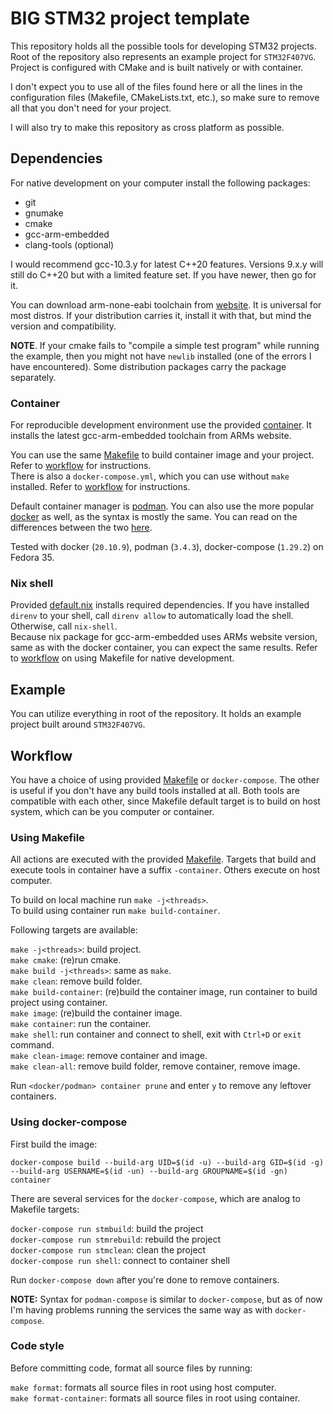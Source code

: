 # BIG STM32 project template

This repository holds all the possible tools for developing STM32 projects. Root of the repository also represents an example project for `STM32F407VG`.  
Project is configured with CMake and is built natively or with container.  

I don't expect you to use all of the files found here or all the lines in the configuration files (Makefile, CMakeLists.txt, etc.), so make sure to remove all that you don't need for your project.  

I will also try to make this repository as cross platform as possible.  

## Dependencies

For native development on your computer install the following packages:

* git
* gnumake
* cmake
* gcc-arm-embedded
* clang-tools (optional)

I would recommend gcc-10.3.y for latest C++20 features. Versions 9.x.y will still do C++20 but with a limited feature set. If you have newer, then go for it.  

You can download arm-none-eabi toolchain from [website](https://developer.arm.com/tools-and-software/open-source-software/developer-tools/gnu-toolchain/gnu-rm/downloads). It is universal for most distros. If your distribution carries it, install it with that, but mind the version and compatibility.  

**NOTE**. If your cmake fails to "compile a simple test program" while running the example, then you might not have `newlib` installed (one of the errors I have encountered). Some distribution packages carry the package separately.

### Container

For reproducible development environment use the provided [container](Dockerfile). It installs the latest gcc-arm-embedded toolchain from ARMs website.

You can use the same [Makefile](Makefile) to build container image and your project. Refer to [workflow](#workflow) for instructions.  
There is also a `docker-compose.yml`, which you can use without `make` installed. Refer to [workflow](#workflow) for instructions.  

Default container manager is [podman](https://podman.io/). You can also use the more popular [docker](https://www.docker.com/) as well, as the syntax is mostly the same. You can read on the differences between the two [here](https://phoenixnap.com/kb/podman-vs-docker).  

Tested with docker (`20.10.9`), podman (`3.4.3`), docker-compose (`1.29.2`) on Fedora 35.

### Nix shell

Provided [default.nix](default.nix) installs required dependencies. If you have installed `direnv` to your shell, call `direnv allow` to automatically load the shell. Otherwise, call `nix-shell`.  
Because nix package for gcc-arm-embedded uses ARMs website version, same as with the docker container, you can expect the same results. Refer to [workflow](#workflow) on using Makefile for native development.

## Example

You can utilize everything in root of the repository. It holds an example project built around `STM32F407VG`.

## Workflow

You have a choice of using provided [Makefile](Makefile) or `docker-compose`. The other is useful if you don't have any build tools installed at all. Both tools are compatible with each other, since Makefile default target is to build on host system, which can be you computer or container.  

### Using Makefile

All actions are executed with the provided [Makefile](Makefile). Targets that build and execute tools in container have a suffix `-container`. Others execute on host computer.  

To build on local machine run `make -j<threads>`.  
To build using container run `make build-container`.  

Following targets are available:

`make -j<threads>`: build project.  
`make cmake`: (re)run cmake.  
`make build -j<threads>`: same as `make`.  
`make clean`: remove build folder.  
`make build-container`: (re)build the container image, run container to build project using container.  
`make image`: (re)build the container image.  
`make container`: run the container.  
`make shell`: run container and connect to shell, exit with `Ctrl+D` or `exit` command.  
`make clean-image`: remove container and image.  
`make clean-all`: remove build folder, remove container, remove image.  

Run `<docker/podman> container prune` and enter `y` to remove any leftover containers.

### Using docker-compose

First build the image:

```shell
docker-compose build --build-arg UID=$(id -u) --build-arg GID=$(id -g) --build-arg USERNAME=$(id -un) --build-arg GROUPNAME=$(id -gn) container
```

There are several services for the `docker-compose`, which are analog to Makefile targets:  

`docker-compose run stmbuild`: build the project  
`docker-compose run stmrebuild`: rebuild the project  
`docker-compose run stmclean`: clean the project  
`docker-compose run shell`: connect to container shell  

Run `docker-compose down` after you're done to remove containers.  

**NOTE:** Syntax for `podman-compose` is similar to `docker-compose`, but as of now I'm having problems running the services the same way as with `docker-compose`.  

### Code style

Before committing code, format all source files by running:

`make format`: formats all source files in root using host computer.  
`make format-container`: formats all source files in root using container.  
